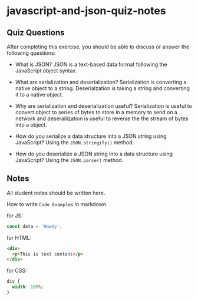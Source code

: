 # javascript-and-json-quiz-notes

## Quiz Questions

After completing this exercise, you should be able to discuss or answer the following questions:

- What is JSON?
  JSON is a text-based data format following the JavaScript object syntax.

- What are serialization and deserialization?
  Serialization is converting a native object to a string.
  Deserialzation is taking a string and converting it to a native object.

- Why are serialization and deserialization useful?
  Serialization is useful to convert object to series of bytes to store in a memory to
  send on a network and deserailization is useful to reverse the the stream of bytes
  into a object.

- How do you serialize a data structure into a JSON string using JavaScript?
  Using the `JSON.stringify()` method.

- How do you deserialize a JSON string into a data structure using JavaScript?
  Using the `JSON.parse()` method.

## Notes

All student notes should be written here.

How to write `Code Examples` in markdown

for JS:

```javascript
const data = 'Howdy';
```

for HTML:

```html
<div>
  <p>This is text content</p>
</div>
```

for CSS:

```css
div {
  width: 100%;
}
```
